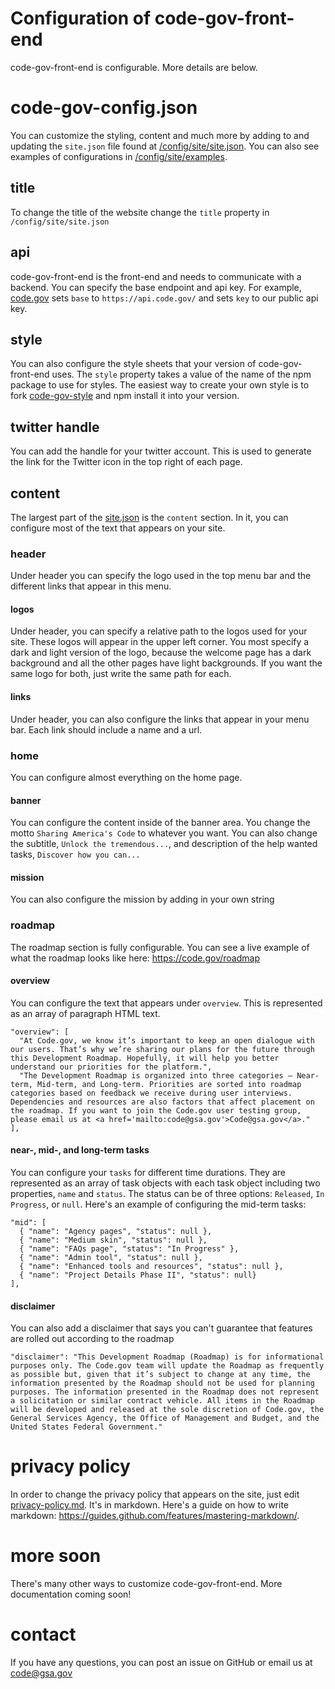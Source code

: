 # Configuration of code-gov-front-end
code-gov-front-end is configurable.  More details are below.

# code-gov-config.json
You can customize the styling, content and much more by adding to and updating the `site.json` file found at [/config/site/site.json](/config/site/site.json).  You can also see examples of configurations in [/config/site/examples](/config/site/examples/).

## title
To change the title of the website change the `title` property in `/config/site/site.json`

## api
code-gov-front-end is the front-end and needs to communicate with a backend.  You can specify the base endpoint and api key.  For example, [code.gov](https://code.gov) sets `base` to `https://api.code.gov/` and sets `key` to our public api key.

## style
You can also configure the style sheets that your version of code-gov-front-end uses.  The `style` property takes a value of the name of the npm package to use for styles.  The easiest way to create your own style is to fork [code-gov-style](https://github.com/GSA/code-gov-style) and npm install it into your version.

## twitter handle
You can add the handle for your twitter account.  This is used to generate the link for the Twitter icon in the top right of each page.

## content
The largest part of the [site.json](/config/site/site.json) is the `content` section.  In it, you can configure most of the text that appears on your site.

### header
Under header you can specify the logo used in the top menu bar and the different links that appear in this menu.

#### logos
Under header, you can specify a relative path to the logos used for your site.  These logos will appear in the upper left corner.  You most specify a dark and light version of the logo, because the welcome page has a dark background and all the other pages have light backgrounds.  If you want the same logo for both, just write the same path for each.

#### links
Under header, you can also configure the links that appear in your menu bar.  Each link should include a name and a url.

### home
You can configure almost everything on the home page.

#### banner
You can configure the content inside of the banner area.  You change the motto `Sharing America's Code` to whatever you want.  You can also change the subtitle, `Unlock the tremendous...`, and description of the help wanted tasks, `Discover how you can...`

#### mission
You can also configure the mission by adding in your own string

### roadmap
The roadmap section is fully configurable.  You can see a live example of what the roadmap looks like here: https://code.gov/roadmap

#### overview
You can configure the text that appears under `overview`.  This is represented as an array of paragraph HTML text.
```
"overview": [
  "At Code.gov, we know it’s important to keep an open dialogue with our users. That’s why we’re sharing our plans for the future through this Development Roadmap. Hopefully, it will help you better understand our priorities for the platform.",
  "The Development Roadmap is organized into three categories – Near-term, Mid-term, and Long-term. Priorities are sorted into roadmap categories based on feedback we receive during user interviews. Dependencies and resources are also factors that affect placement on the roadmap. If you want to join the Code.gov user testing group, please email us at <a href='mailto:code@gsa.gov'>Code@gsa.gov</a>."
],
```
#### near-, mid-, and long-term tasks
You can configure your `tasks` for different time durations.  They are represented as an array of task objects with each task object including two properties, `name` and `status`.  The status can be of three options: `Released`, `In Progress`, or `null`.  Here's an example of configuring the mid-term tasks:
```
"mid": [
  { "name": "Agency pages", "status": null },
  { "name": "Medium skin", "status": null },
  { "name": "FAQs page", "status": "In Progress" },
  { "name": "Admin tool", "status": null },
  { "name": "Enhanced tools and resources", "status": null },
  { "name": "Project Details Phase II", "status": null}
],
```

#### disclaimer
You can also add a disclaimer that says you can't guarantee that features are rolled out according to the roadmap
```
"disclaimer": "This Development Roadmap (Roadmap) is for informational purposes only. The Code.gov team will update the Roadmap as frequently as possible but, given that it’s subject to change at any time, the information presented by the Roadmap should not be used for planning purposes. The information presented in the Roadmap does not represent a solicitation or similar contract vehicle. All items in the Roadmap will be developed and released at the sole discretion of Code.gov, the General Services Agency, the Office of Management and Budget, and the United States Federal Government."
```

# privacy policy
In order to change the privacy policy that appears on the site, just edit [privacy-policy.md](/config/site/docs/privacy-policy.md).  It's in markdown.  Here's a guide on how to write markdown: https://guides.github.com/features/mastering-markdown/.

# more soon
There's many other ways to customize code-gov-front-end.  More documentation coming soon!

# contact
If you have any questions, you can post an issue on GitHub or email us at code@gsa.gov
